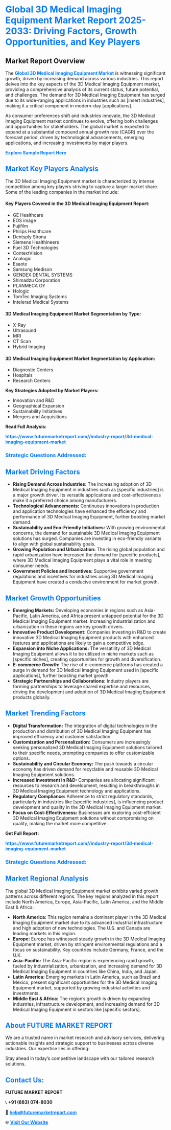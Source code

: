 <h1 style="color: #007BFF;">Global 3D Medical Imaging Equipment Market Report 2025-2033: Driving Factors, Growth Opportunities, and Key Players</h1>

<section id="overview">
<h2>Market Report Overview</h2>
<p>The <a href="https://www.futuremarketreport.com//industry-report/3d-medical-imaging-equipment-market" style="color: #007BFF; text-decoration: none;"><strong>Global 3D Medical Imaging Equipment Market</strong></a> is witnessing significant growth, driven by increasing demand across various industries. This report delves into the key aspects of the 3D Medical Imaging Equipment market, providing a comprehensive analysis of its current status, future potential, and challenges. The demand for 3D Medical Imaging Equipment has surged due to its wide-ranging applications in industries such as [insert industries], making it a critical component in modern-day [applications].</p>
<p>As consumer preferences shift and industries innovate, the 3D Medical Imaging Equipment market continues to evolve, offering both challenges and opportunities for stakeholders. The global market is expected to expand at a substantial compound annual growth rate (CAGR) over the forecast period, driven by technological advancements, emerging applications, and increasing investments by major players.</p>
</section>

<section id="overview">
<p><a href="https://www.futuremarketreport.com//request-sample/reportId=82866" style="color: #007BFF; text-decoration: none;"><strong>Explore Sample Report Here</strong></a></p>
</section>

<section id="key-players">
<h2 style="color: #007BFF;">Market Key Players Analysis</h2>
<p>The 3D Medical Imaging Equipment market is characterized by intense competition among key players striving to capture a larger market share. Some of the leading companies in the market include:</p>
<h4>Key Players Covered in the 3D Medical Imaging Equipment Report:</h4>
<ul><li>GE Healthcare</li><li>EOS image</li><li>Fujifilm</li><li>Philips Healthcare</li><li>Dentsply Sirona</li><li>Siemens Healthineers</li><li>Fuel 3D Technologies</li><li>ContextVision</li><li>Analogic</li><li>Esaote</li><li>Samsung Medison</li><li>GENDEX DENTAL SYSTEMS</li><li>Shimadzu Corporation</li><li>PLANMECA OY</li><li>Hologic</li><li>TomTec Imaging Systems</li><li>Intelerad Medical Systems</li></ul>
<h4>3D Medical Imaging Equipment Market Segmentation by Type:</h4>
<ul><li>X-Ray</li><li>Ultrasound</li><li>MRI</li><li>CT Scan</li><li>Hybrid Imaging</li></ul>

<h4>3D Medical Imaging Equipment Market Segmentation by Application:</h4>
<ul><li>Diagnostic Centers</li><li>Hospitals</li><li>Research Centers</li></ul>
<p><strong>Key Strategies Adopted by Market Players:</strong></p>
<ul>
<li>Innovation and R&D</li>
<li>Geographical Expansion</li>
<li>Sustainability Initiatives</li>
<li>Mergers and Acquisitions</li>
</ul>
</section>

<section>
<p><strong>Read Full Analysis: </strong></p><a href="https://www.futuremarketreport.com//industry-report/3d-medical-imaging-equipment-market" style="color: #007BFF; text-decoration: none;"><strong>https://www.futuremarketreport.com//industry-report/3d-medical-imaging-equipment-market</strong></a>
<h3 style="color: #007BFF;">Strategic Questions Addressed:</h3>
</section>

<section id="driving-factors">
<h2 style="color: #007BFF;">Market Driving Factors</h2>
<ul>
<li><strong>Rising Demand Across Industries:</strong> The increasing adoption of 3D Medical Imaging Equipment in industries such as [specific industries] is a major growth driver. Its versatile applications and cost-effectiveness make it a preferred choice among manufacturers.</li>
<li><strong>Technological Advancements:</strong> Continuous innovations in production and application technologies have enhanced the efficiency and performance of 3D Medical Imaging Equipment, further boosting market demand.</li>
<li><strong>Sustainability and Eco-Friendly Initiatives:</strong> With growing environmental concerns, the demand for sustainable 3D Medical Imaging Equipment solutions has surged. Companies are investing in eco-friendly variants to align with global sustainability goals.</li>
<li><strong>Growing Population and Urbanization:</strong> The rising global population and rapid urbanization have increased the demand for [specific products], where 3D Medical Imaging Equipment plays a vital role in meeting consumer needs.</li>
<li><strong>Government Policies and Incentives:</strong> Supportive government regulations and incentives for industries using 3D Medical Imaging Equipment have created a conducive environment for market growth.</li>
</ul>
</section>

<section id="growth-opportunities">
<h2 style="color: #007BFF;">Market Growth Opportunities</h2>
<ul>
<li><strong>Emerging Markets:</strong> Developing economies in regions such as Asia-Pacific, Latin America, and Africa present untapped potential for the 3D Medical Imaging Equipment market. Increasing industrialization and urbanization in these regions are key growth drivers.</li>
<li><strong>Innovative Product Development:</strong> Companies investing in R&D to create innovative 3D Medical Imaging Equipment products with enhanced features and applications are likely to gain a competitive edge.</li>
<li><strong>Expansion into Niche Applications:</strong> The versatility of 3D Medical Imaging Equipment allows it to be utilized in niche markets such as [specific niches], creating opportunities for growth and diversification.</li>
<li><strong>E-commerce Growth:</strong> The rise of e-commerce platforms has created a surge in demand for 3D Medical Imaging Equipment used in [specific applications], further boosting market growth.</li>
<li><strong>Strategic Partnerships and Collaborations:</strong> Industry players are forming partnerships to leverage shared expertise and resources, driving the development and adoption of 3D Medical Imaging Equipment products globally.</li>
</ul>
</section>

<section id="trending-factors">
<h2 style="color: #007BFF;">Market Trending Factors</h2>
<ul>
<li><strong>Digital Transformation:</strong> The integration of digital technologies in the production and distribution of 3D Medical Imaging Equipment has improved efficiency and customer satisfaction.</li>
<li><strong>Customization and Personalization:</strong> Consumers are increasingly seeking personalized 3D Medical Imaging Equipment solutions tailored to their specific needs, prompting companies to offer customizable options.</li>
<li><strong>Sustainability and Circular Economy:</strong> The push towards a circular economy has driven demand for recyclable and reusable 3D Medical Imaging Equipment solutions.</li>
<li><strong>Increased Investment in R&D:</strong> Companies are allocating significant resources to research and development, resulting in breakthroughs in 3D Medical Imaging Equipment technology and applications.</li>
<li><strong>Regulatory Compliance:</strong> Adherence to strict regulatory standards, particularly in industries like [specific industries], is influencing product development and quality in the 3D Medical Imaging Equipment market.</li>
<li><strong>Focus on Cost-Effectiveness:</strong> Businesses are exploring cost-efficient 3D Medical Imaging Equipment solutions without compromising on quality, making the market more competitive.</li>
</ul>
</section>

<section>
<p><strong>Get Full Report: </strong></p><a href="https://www.futuremarketreport.com//industry-report/3d-medical-imaging-equipment-market" style="color: #007BFF; text-decoration: none;"><strong>https://www.futuremarketreport.com//industry-report/3d-medical-imaging-equipment-market</strong></a>
<h3 style="color: #007BFF;">Strategic Questions Addressed:</h3>
</section>


<section id="regional-analysis">
<h2 style="color: #007BFF;">Market Regional Analysis</h2>
<p>The global 3D Medical Imaging Equipment market exhibits varied growth patterns across different regions. The key regions analyzed in this report include North America, Europe, Asia-Pacific, Latin America, and the Middle East & Africa:</p>
<ul>
<li><strong>North America:</strong> This region remains a dominant player in the 3D Medical Imaging Equipment market due to its advanced industrial infrastructure and high adoption of new technologies. The U.S. and Canada are leading markets in this region.</li>
<li><strong>Europe:</strong> Europe has witnessed steady growth in the 3D Medical Imaging Equipment market, driven by stringent environmental regulations and a focus on sustainability. Key countries include Germany, France, and the U.K.</li>
<li><strong>Asia-Pacific:</strong> The Asia-Pacific region is experiencing rapid growth, fueled by industrialization, urbanization, and increasing demand for 3D Medical Imaging Equipment in countries like China, India, and Japan.</li>
<li><strong>Latin America:</strong> Emerging markets in Latin America, such as Brazil and Mexico, present significant opportunities for the 3D Medical Imaging Equipment market, supported by growing industrial activities and investments.</li>
<li><strong>Middle East & Africa:</strong> The region’s growth is driven by expanding industries, infrastructure development, and increasing demand for 3D Medical Imaging Equipment in sectors like [specific sectors].</li>
</ul>
</section>

<footer>
<h2 style="color: #007BFF;">About FUTURE MARKET REPORT</h2>
<p>We are a trusted name in market research and advisory services, delivering actionable insights and strategic support to businesses across diverse industries. Our expertise lies in offering:</p>

<p>Stay ahead in today’s competitive landscape with our tailored research solutions.</p>

<h2 style="color: #007BFF;">Contact Us:</h2>
<p><strong>FUTURE MARKET REPORT</strong></p>
<p>📞 <strong>+91 (883) 074-8030</strong></p>
<p>📧 <strong><a href="mailto:help@futuremarketreport.com" style="color: #007BFF;">help@futuremarketreport.com</a></strong></p>
<p>🌐 <strong><a href="https://www.futuremarketreport.com/" style="color: #007BFF;">Visit Our Website</a></strong></p>
</footer>